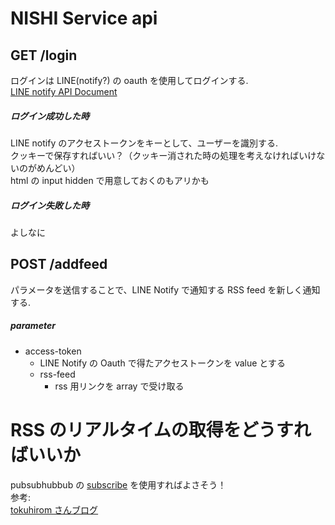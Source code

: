 # NISHI Service api

## GET /login
ログインは LINE(notify?) の oauth を使用してログインする.  
[LINE notify API Document](https://notify-bot.line.me/static/pdf/line-notify-api_ja.pdf)  
  
##### ログイン成功した時
LINE notify のアクセストークンをキーとして、ユーザーを識別する.  
クッキーで保存すればいい？（クッキー消された時の処理を考えなければいけないのがめんどい）  
html の input hidden で用意しておくのもアリかも

##### ログイン失敗した時
よしなに

## POST /addfeed
パラメータを送信することで、LINE Notify で通知する RSS feed を新しく通知する.  
##### parameter
- access-token
  - LINE Notify の Oauth で得たアクセストークンを value とする
  - rss-feed
    - rss 用リンクを array で受け取る
     
# RSS のリアルタイムの取得をどうすればいいか
pubsubhubbub の [subscribe](https://pubsubhubbub.appspot.com/subscribe) を使用すればよさそう！  
参考:  
[tokuhirom さんブログ](http://blog.64p.org/entry/20100307/push)
